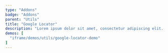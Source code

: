 ```yaml
---
type: "Addons"
badge: "Addons"
parent: "Utils"
title: "Google Locator"
description: "Lorem ipsum dolor sit amet, consectetur adipiscing elit. Nunc tempus laoreet leo sit amet iaculis."
demos: [
  "iframe/demos/utils/google-locator-demo"
]
---
```

